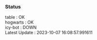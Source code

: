 ### Status


table : OK  
hogwarts : OK  
icy-bot : DOWN  
Latest Update : 2023-10-07 16:08:57.991611
